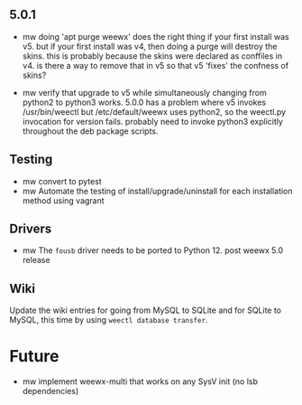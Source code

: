 ## 5.0.1

- mw doing 'apt purge weewx' does the right thing if your first install was
    v5.  but if your first install was v4, then doing a purge will destroy
    the skins.  this is probably because the skins were declared as conffiles
    in v4.  is there a way to remove that in v5 so that v5 'fixes' the confness
    of skins?

- mw verify that upgrade to v5 while simultaneously changing from python2 to
    python3 works.  5.0.0 has a problem where v5 invokes /usr/bin/weectl but
    /etc/default/weewx uses python2, so the weectl.py invocation for version
    fails.  probably need to invoke python3 explicitly throughout the deb
    package scripts.

## Testing

- mw convert to pytest
- mw Automate the testing of install/upgrade/uninstall for each installation
    method using vagrant


## Drivers

- mw The `fousb` driver needs to be ported to Python 12.  post weewx 5.0 release


## Wiki

Update the wiki entries for going from MySQL to SQLite and for SQLite to MySQL,
this time by using `weectl database transfer`.


# Future

- mw implement weewx-multi that works on any SysV init (no lsb dependencies)

